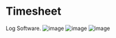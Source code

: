 # Timesheet
Log Software.
![image](https://github.com/user-attachments/assets/45bade2b-3824-4aad-953e-c004e8c82b65)
![image](https://github.com/user-attachments/assets/c8b1bf00-594f-46c7-a066-0e45830eaa5b)
![image](https://github.com/user-attachments/assets/6c138023-a1c7-4780-b1e9-e3e3a9d20558)


